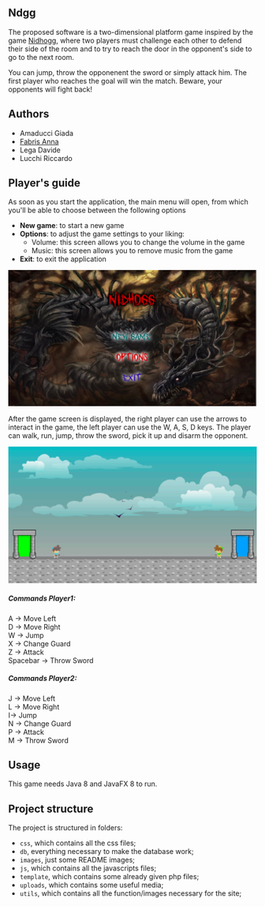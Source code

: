 ## Ndgg

The proposed software is a two-dimensional platform game inspired by the game [Nidhogg](https://store.steampowered.com/app/94400/Nidhogg/), where two players must challenge each other to defend their side of the room and to try to reach the door in the opponent's side to go to the next room. 

You can jump, throw the opponenent the sword or simply attack him. The first player who reaches the goal will win the match. Beware, your opponents will fight back!

## Authors
* Amaducci Giada  
* [Fabris Anna](https://github.com/annafabris)
* Lega Davide  
* Lucchi Riccardo

## Player's guide
As soon as you start the application, the main menu will open, from which you'll be able to choose between the following options
* **New game**: to start a new game
* **Options**: to adjust the game settings to your liking:
    * Volume: this screen allows you to change the volume in the game
    * Music: this screen allows you to remove music from the game
* **Exit**: to exit the application


![Alt text](res/images/README/menu.png?raw=true)

After the game screen is displayed, the right player can use the arrows to interact in the game, the left player can use the W, A, S, D keys.
The player can walk, run, jump, throw the sword, pick it up and disarm the opponent.

![Alt text](res/images/README/game.png)

##### Commands Player1:  
A -> Move Left  
D -> Move Right  
W -> Jump  
X -> Change Guard  
Z -> Attack  
Spacebar -> Throw Sword  

##### Commands Player2:
J -> Move Left  
L -> Move Right  
I-> Jump  
N -> Change Guard  
P -> Attack  
M -> Throw Sword    

## Usage
This game needs Java 8 and JavaFX 8 to run.

## Project structure
The project is structured in folders:

- `css`, which contains all the css files;
- `db`, everything necessary to make the database work;
- `images`, just some README images;
- `js`, which contains all the javascripts files;
- `template`, which contains some already given php files;
- `uploads`, which contains some useful media;
- `utils`, which contains all the function/images necessary for the site;

